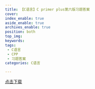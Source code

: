 ```yaml
---
title: 【C语言】C primer plus第六版习题答案
cover: 
index_enable: true
aside_enable: true
archives_enable: true
position: both
top_img: 
keywords: 
tags:
 - C语言
 - CPP
 - 习题答案
categories: C语言

---
```

[点击下载](/download/aki.jpg)